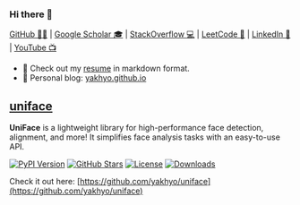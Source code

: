 ### Hi there 👋

[GitHub 🐱‍💻](https://github.com/yakhyo) | [Google Scholar 🎓](https://scholar.google.com/citations?user=I66QbJIAAAAJ&hl=en) | [StackOverflow 💻](https://stackoverflow.com/users/14815986/yakhyo) | [LeetCode 🧩](https://leetcode.com/y_valikhujaev) | [LinkedIn 🔗](https://www.linkedin.com/in/y-valikhujaev/) | [YouTube 📺](https://youtube.com/codeuz)

- 📄 Check out my [resume](./index.md) in markdown format.
- 📝 Personal blog: <a href="https://yakhyo.github.io" target="_blank">yakhyo.github.io</a>

## [uniface](https://github.com/yakhyo/uniface)

**UniFace** is a lightweight library for high-performance face detection, alignment, and more! It simplifies face analysis tasks with an easy-to-use API.  

[![PyPI Version](https://img.shields.io/pypi/v/uniface.svg)](https://pypi.org/project/uniface/) [![GitHub Stars](https://img.shields.io/github/stars/yakhyo/uniface)](https://github.com/yakhyo/uniface/stargazers) [![License](https://img.shields.io/badge/License-MIT-blue.svg)](https://opensource.org/licenses/MIT) [![Downloads](https://pepy.tech/badge/uniface)](https://pepy.tech/project/uniface)

Check it out here: [https://github.com/yakhyo/uniface](https://github.com/yakhyo/uniface)


<!-- 📫 You can reach me at yakhyo9696[at]gmail[dot]com for collaborations -->
